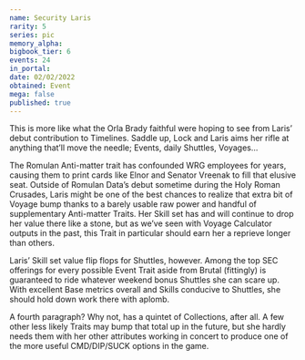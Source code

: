 ```yaml
---
name: Security Laris
rarity: 5
series: pic
memory_alpha:
bigbook_tier: 6
events: 24
in_portal:
date: 02/02/2022
obtained: Event
mega: false
published: true
---
```


This is more like what the Orla Brady faithful were hoping to see from Laris’ debut contribution to Timelines. Saddle up, Lock and Laris aims her rifle at anything that’ll move the needle; Events, daily Shuttles, Voyages…

The Romulan Anti-matter trait has confounded WRG employees for years, causing them to print cards like Elnor and Senator Vreenak to fill that elusive seat. Outside of Romulan Data’s debut sometime during the Holy Roman Crusades, Laris might be one of the best chances to realize that extra bit of Voyage bump thanks to a barely usable raw power and handful of supplementary Anti-matter Traits. Her Skill set has and will continue to drop her value there like a stone, but as we’ve seen with Voyage Calculator outputs in the past, this Trait in particular should earn her a reprieve longer than others.

Laris’ Skill set value flip flops for Shuttles, however. Among the top SEC offerings for every possible Event Trait aside from Brutal (fittingly) is guaranteed to ride whatever weekend bonus Shuttles she can scare up. With excellent Base metrics overall and Skills conducive to Shuttles, she should hold down work there with aplomb.

A fourth paragraph? Why not, has a quintet of Collections, after all. A few other less likely Traits may bump that total up in the future, but she hardly needs them with her other attributes working in concert to produce one of the more useful CMD/DIP/SUCK options in the game.
